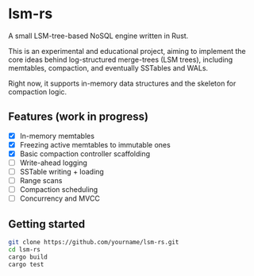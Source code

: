 # lsm-rs

A small LSM-tree-based NoSQL engine written in Rust.

This is an experimental and educational project, aiming to implement the core ideas behind log-structured merge-trees (LSM trees), including memtables, compaction, and eventually SSTables and WALs.

Right now, it supports in-memory data structures and the skeleton for compaction logic.

## Features (work in progress)

- [x] In-memory memtables
- [x] Freezing active memtables to immutable ones
- [x] Basic compaction controller scaffolding
- [ ] Write-ahead logging
- [ ] SSTable writing + loading
- [ ] Range scans
- [ ] Compaction scheduling
- [ ] Concurrency and MVCC

## Getting started

```bash
git clone https://github.com/yourname/lsm-rs.git
cd lsm-rs
cargo build
cargo test
```
